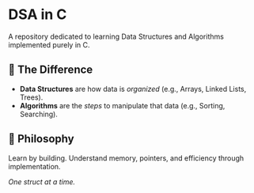 # DSA in C

A repository dedicated to learning Data Structures and Algorithms implemented purely in C.

## 🧠 The Difference
- **Data Structures** are how data is *organized* (e.g., Arrays, Linked Lists, Trees).
- **Algorithms** are the *steps* to manipulate that data (e.g., Sorting, Searching).

## 📝 Philosophy
Learn by building. Understand memory, pointers, and efficiency through implementation.

*One struct at a time.*
